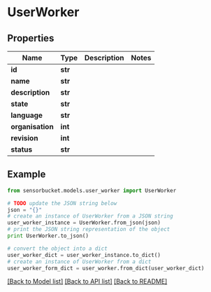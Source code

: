 # UserWorker


## Properties

Name | Type | Description | Notes
------------ | ------------- | ------------- | -------------
**id** | **str** |  | 
**name** | **str** |  | 
**description** | **str** |  | 
**state** | **str** |  | 
**language** | **str** |  | 
**organisation** | **int** |  | 
**revision** | **int** |  | 
**status** | **str** |  | 

## Example

```python
from sensorbucket.models.user_worker import UserWorker

# TODO update the JSON string below
json = "{}"
# create an instance of UserWorker from a JSON string
user_worker_instance = UserWorker.from_json(json)
# print the JSON string representation of the object
print UserWorker.to_json()

# convert the object into a dict
user_worker_dict = user_worker_instance.to_dict()
# create an instance of UserWorker from a dict
user_worker_form_dict = user_worker.from_dict(user_worker_dict)
```
[[Back to Model list]](../README.md#documentation-for-models) [[Back to API list]](../README.md#documentation-for-api-endpoints) [[Back to README]](../README.md)


